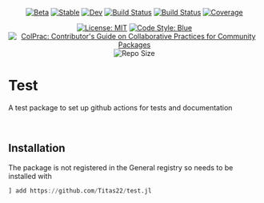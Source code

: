 <div id="header" align="center">

[![Beta](https://img.shields.io/badge/status-beta-ff00bb.svg)](https://github.com/Titas22/test.jl)
[![Stable](https://img.shields.io/badge/docs-stable-blue.svg)](https://Titas22.github.io/test.jl/stable/)
[![Dev](https://img.shields.io/badge/docs-view-blue.svg)](https://Titas22.github.io/test.jl/dev/)
[![Build Status](https://github.com/Titas22/test.jl/actions/workflows/Tests.yml/badge.svg?branch=main&style=flat-square)](https://github.com/Titas22/test.jl/actions/workflows/Tests.yml?query=branch%3Amain)
[![Build Status](https://github.com/Titas22/test.jl/actions/workflows/Docs.yml/badge.svg?branch=main&style=flat-square)](https://github.com/Titas22/test.jl/actions/workflows/Docs.yml?query=branch%3Amain)
[![Coverage](https://codecov.io/gh/Titas22/test.jl/branch/main/graph/badge.svg?style=flat-square)](https://codecov.io/gh/Titas22/test.jl)
<!-- PkgEval doesn't work for packages not in the general registry -->
<!--[![PkgEval](https://JuliaCI.github.io/NanosoldierReports/pkgeval_badges/t/test.svg?style=flat-square)](https://JuliaCI.github.io/NanosoldierReports/pkgeval_badges/report.html)-->


[![License: MIT](https://img.shields.io/badge/License-MIT-yellow.svg)](https://opensource.org/licenses/MIT)
[![Code Style: Blue](https://img.shields.io/badge/code%20style-blue-4495d1.svg)](https://github.com/invenia/BlueStyle)
[![ColPrac: Contributor's Guide on Collaborative Practices for Community Packages](https://img.shields.io/badge/ColPrac-Contributor's%20Guide-blueviolet)](https://github.com/SciML/ColPrac)
![Repo Size](https://img.shields.io/github/repo-size/Titas22/test.jl)

</div>


# Test

A test package to set up github actions for tests and documentation

<br/>

## Installation

The package is not registered in the General registry so needs to be installed with 
```Julia
] add https://github.com/Titas22/test.jl
```